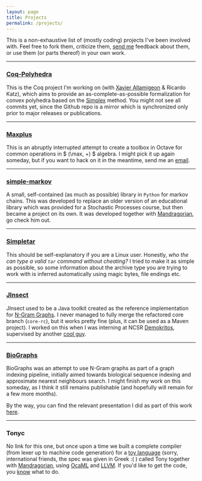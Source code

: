 ```yaml
---
layout: page
title: Projects
permalink: /projects/
---
```


This is a non-exhaustive list of (mostly coding) projects I've been
involved with. Feel free to fork them, criticize them, [send me][email-me]
feedback about them, or use them (or parts thereof) in your own work.

---


### [Coq-Polyhedra][coq-polyhedra]
This is the Coq project I'm working on
(with [Xavier Allamigeon][allamigeon-page] & Ricardo Katz),
which aims to provide an as-complete-as-possible formalization for convex
polyhedra based on the [Simplex][simplex-method] method. You might not see all
commits yet, since the Github repo is a mirror which is synchronized only prior
to major releases or publications.

---


### [Maxplus][maxplus-toolbox]
This is an abruptly interrupted attempt to create a toolbox in Octave for
common operations in $ (\max, +) $ algebra. I might pick it up again someday,
but if you want to hack on it in the meantime, send me an [email][email-me].

---


### [simple-markov][simple-markov-lib]
A small, self-contained (as much as possible) library in `Python` for markov
chains. This was developed to replace an older version of an educational
library which was provided for a Stochastic Processes course, but then became a
project on its own. It was developed together with
[Mandragorian][mandragorian], go check him out.

---


### [Simpletar][simpletar]
This should be self-explanatory if you are a Linux user. Honestly, *who the
can type a valid `tar` command without cheating?* I tried to make it as simple
as possible, so some information about the archive type you are trying to work
with is inferred automatically using magic bytes, file endings etc.

---


### [JInsect][jinsect]
JInsect used to be a Java toolkit created as the reference implementation for
[N-Gram Graphs][n-gram-graphs]. I never managed to fully merge the refactored
core branch (`core-rc`), but it works pretty fine (plus, it can be used as a Maven
project). I worked on this when I was interning at NCSR
[Demokritos][demokritos], supervised by another [cool guy][ggianna].

---


### [BioGraphs][biographs]
BioGraphs was an attempt to use N-Gram graphs as part of a graph indexing
pipeline, initially aimed towards biological sequence indexing and approximate
nearest neighbours search. I might finish my work on this someday, as I think
it still remains publishable (and hopefully will remain for a few more months).

By the way, you can find the relevant presentation I did as part of this work
[here][biographs-presentation].

---


### Tonyc
No link for this one, but once upon a time we built a complete compiler (from
lexer up to machine code generation) for a [toy language][tony-spec] (sorry,
international friends, the spec was given in Greek :( ) called Tony together
with [Mandragorian][mandragorian], using [OcaML][ocaml] and [LLVM][llvm].
If you'd like to get the code, you [know][email-me] what to do.


[allamigeon-page]: http://www.cmap.polytechnique.fr/~allamigeon/
[biographs]: https://github.com/VHarisop/BioGraphs
[biographs-presentation]: https://www.iit.demokritos.gr/sites/default/files/5_similaritysearchinbiologicalsequences.pdf
[coq-polyhedra]: https://github.com/nhojem/Coq-Polyhedra
[demokritos]: https://www.iit.demokritos.gr
[email-me]: mailto:vharisop@gmail.com
[ggianna]: http://users.iit.demokritos.gr/~ggianna/
[jinsect]: https://github.com/VHarisop/JInsect/tree/core-rc
[llvm]: http://llvm.org/
[mandragorian]: https://github.com/Mandragorian
[maxplus-toolbox]: https://github.com/VHarisop/maxplus
[n-gram-graphs]: https://tac.nist.gov/publications/2009/participant.papers/DemokritosGR.proceedings.pdf
[ocaml]: https://ocaml.org/
[simple-markov-lib]: https://github.com/VHarisop/simple-markov
[simpletar]: https://github.com/VHarisop/Simpletar
[simplex-method]: https://en.wikipedia.org/wiki/Simplex_algorithm
[tony-spec]: http://courses.softlab.ntua.gr/compilers/2015a/tony2015.pdf
